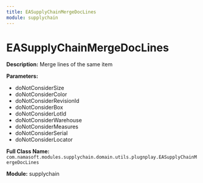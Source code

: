 ```yaml
---
title: EASupplyChainMergeDocLines
module: supplychain
---
```


# EASupplyChainMergeDocLines

**Description:** Merge lines of the same item

**Parameters:**
- doNotConsiderSize
- doNotConsiderColor
- doNotConsiderRevisionId
- doNotConsiderBox
- doNotConsiderLotId
- doNotConsiderWarehouse
- doNotConsiderMeasures
- doNotConsiderSerial
- doNotConsiderLocator

**Full Class Name:** `com.namasoft.modules.supplychain.domain.utils.plugnplay.EASupplyChainMergeDocLines`

**Module:** supplychain

